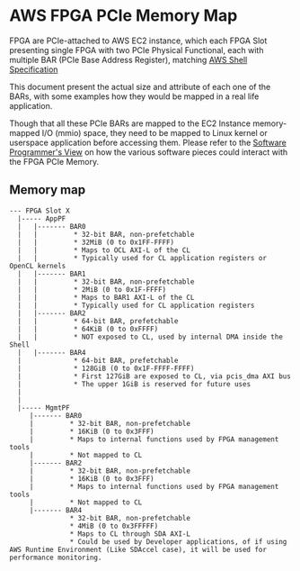# AWS FPGA PCIe Memory Map

FPGA are PCIe-attached to AWS EC2 instance, which each FPGA Slot presenting single FPGA with two PCIe Physical Functional, each with multiple BAR (PCIe Base Address Register), matching [AWS Shell Specification](./AWS_Shell_Interface_Spec.md)

This document present the actual size and attribute of each one of the BARs, with some examples how they would be mapped in a real life application.

Though that all these PCIe BARs are mapped to the EC2 Instance memory-mapped I/O (mmio) space, they need to be mapped to Linux kernel or userspace application before accessing them. Please refer to the [Software Programmer's View](./Programmers_View.md) on how the various software pieces could interact with the FPGA PCIe Memory.

## Memory map
```
--- FPGA Slot X  
  |----- AppPF  
  |   |------- BAR0  
  |   |         * 32-bit BAR, non-prefetchable
  |   |         * 32MiB (0 to 0x1FF-FFFF)
  |   |         * Maps to OCL AXI-L of the CL
  |   |         * Typically used for CL application registers or OpenCL kernels  
  |   |------- BAR1
  |   |         * 32-bit BAR, non-prefetchable
  |   |         * 2MiB (0 to 0x1F-FFFF)
  |   |         * Maps to BAR1 AXI-L of the CL
  |   |         * Typically used for CL application registers 
  |   |------- BAR2
  |   |         * 64-bit BAR, prefetchable
  |   |         * 64KiB (0 to 0xFFFF)
  |   |         * NOT exposed to CL, used by internal DMA inside the Shell
  |   |------- BAR4
  |             * 64-bit BAR, prefetchable
  |             * 128GiB (0 to 0x1F-FFFF-FFFF)
  |             * First 127GiB are exposed to CL, via pcis_dma AXI bus
  |             * The upper 1GiB is reserved for future uses
  |
  |
  |----- MgmtPF  
     |------- BAR0  
     |         * 32-bit BAR, non-prefetchable
     |         * 16KiB (0 to 0x3FFF)
     |         * Maps to internal functions used by FPGA management tools
     |         * Not mapped to CL
     |------- BAR2
     |         * 32-bit BAR, non-prefetchable
     |         * 16KiB (0 to 0x3FFF)
     |         * Maps to internal functions used by FPGA management tools
     |         * Not mapped to CL
     |------- BAR4
               * 32-bit BAR, non-prefetchable
               * 4MiB (0 to 0x3FFFFF)
               * Maps to CL through SDA AXI-L
               * Could be used by Developer applications, of if using AWS Runtime Environment (Like SDAccel case), it will be used for performance monitoring.
```
